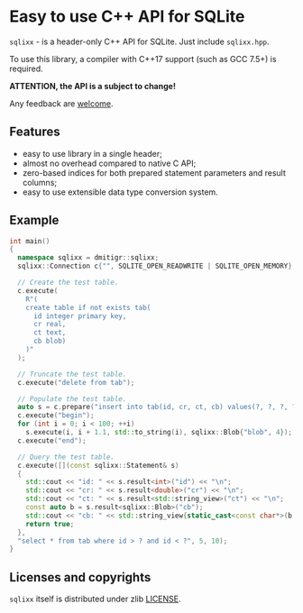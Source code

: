 # Easy to use C++ API for SQLite

`sqlixx` - is a header-only C++ API for SQLite. Just include `sqlixx.hpp`.

To use this library, a compiler with C++17 support (such as GCC 7.5+) is required.

**ATTENTION, the API is a subject to change!**

Any feedback are [welcome][dmitigr_mail].

## Features

  - easy to use library in a single header;
  - almost no overhead compared to native C API;
  - zero-based indices for both prepared statement parameters and result columns;
  - easy to use extensible data type conversion system.

## Example

```cpp
int main()
{
  namespace sqlixx = dmitigr::sqlixx;
  sqlixx::Connection c{"", SQLITE_OPEN_READWRITE | SQLITE_OPEN_MEMORY};

  // Create the test table.
  c.execute(
    R"(
    create table if not exists tab(
      id integer primary key,
      cr real,
      ct text,
      cb blob)
    )"
  );

  // Truncate the test table.
  c.execute("delete from tab");

  // Populate the test table.
  auto s = c.prepare("insert into tab(id, cr, ct, cb) values(?, ?, ?, ?)");
  c.execute("begin");
  for (int i = 0; i < 100; ++i)
    s.execute(i, i + 1.1, std::to_string(i), sqlixx::Blob{"blob", 4});
  c.execute("end");

  // Query the test table.
  c.execute([](const sqlixx::Statement& s)
  {
    std::cout << "id: " << s.result<int>("id") << "\n";
    std::cout << "cr: " << s.result<double>("cr") << "\n";
    std::cout << "ct: " << s.result<std::string_view>("ct") << "\n";
    const auto b = s.result<sqlixx::Blob>("cb");
    std::cout << "cb: " << std::string_view{static_cast<const char*>(b.data()), b.size()} << "\n";
    return true;
  },
  "select * from tab where id > ? and id < ?", 5, 10);
}
```

## Licenses and copyrights

`sqlixx` itself is distributed under zlib [LICENSE](LICENSE.txt).

[dmitigr_mail]: mailto:dmitigr@gmail.com
